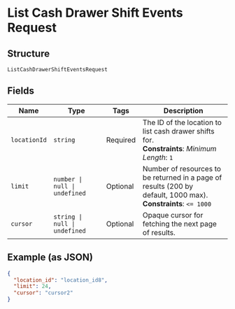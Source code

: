 
# List Cash Drawer Shift Events Request

## Structure

`ListCashDrawerShiftEventsRequest`

## Fields

| Name | Type | Tags | Description |
|  --- | --- | --- | --- |
| `locationId` | `string` | Required | The ID of the location to list cash drawer shifts for.<br>**Constraints**: *Minimum Length*: `1` |
| `limit` | `number \| null \| undefined` | Optional | Number of resources to be returned in a page of results (200 by<br>default, 1000 max).<br>**Constraints**: `<= 1000` |
| `cursor` | `string \| null \| undefined` | Optional | Opaque cursor for fetching the next page of results. |

## Example (as JSON)

```json
{
  "location_id": "location_id8",
  "limit": 24,
  "cursor": "cursor2"
}
```

